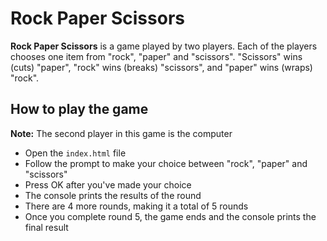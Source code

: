 # Rock Paper Scissors

**Rock Paper Scissors** is a game played by two players. Each of the players
chooses one item from "rock", "paper" and "scissors". "Scissors" wins (cuts)
"paper", "rock" wins (breaks) "scissors", and "paper" wins (wraps) "rock".

## How to play the game

**Note:** The second player in this game is the computer

- Open the `index.html` file
- Follow the prompt to make your choice between "rock", "paper" and "scissors"
- Press OK after you've made your choice
- The console prints the results of the round
- There are 4 more rounds, making it a total of 5 rounds
- Once you complete round 5, the game ends and the console prints the final result
